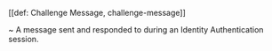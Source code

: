 [[def: Challenge Message, challenge-message]]

~ A message sent and responded to during an Identity Authentication session.
